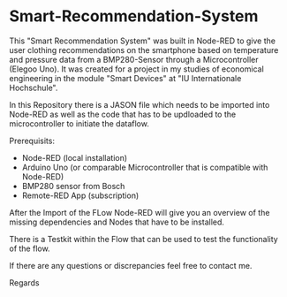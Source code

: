 # Smart-Recommendation-System
This "Smart Recommendation System" was built in Node-RED to give the user clothing recommendations on the smartphone based on temperature and pressure data from a BMP280-Sensor through a Microcontroller (Elegoo Uno). It was created for a project in my studies of economical engineering in the module "Smart Devices" at "IU Internationale Hochschule".

In this Repository there is a JASON file which needs to be imported into Node-RED as well as the code that has to be updloaded to the microcontroller to initiate the dataflow.

Prerequisits:
- Node-RED (local installation)
- Arduino Uno (or comparable Microcontroller that is compatible with Node-RED)
- BMP280 sensor from Bosch
- Remote-RED App (subscription)

After the Import of the FLow Node-RED will give you an overview of the missing dependencies and Nodes that have to be installed.

There is a Testkit within the Flow that can be used to test the functionality of the flow.

If there are any questions or discrepancies feel free to contact me.

Regards
